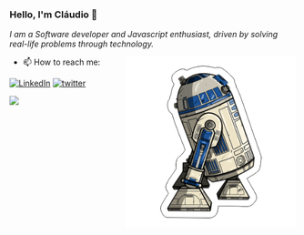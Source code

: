 ### Hello, I'm Cláudio 👋

<p><em> I am a Software developer and Javascript enthusiast, driven by solving real-life problems through technology.</a>
 </em></p>
 
 <img align='right' src="https://github.com/claudiolcastro/claudiolcastro/blob/main/r2d2.png?raw=true" width="300">


- 📫 How to reach me:


[![LinkedIn](https://img.shields.io/badge/LinkedIn-0077B5?style=for-the-badge&logo=linkedin&logoColor=white)](https://www.linkedin.com/in/claudiolcastro/)
[![twitter](https://img.shields.io/badge/twitter-1DA1F2?style=for-the-badge&logo=twitter&logoColor=white)](https://twitter.com/claudiolcastro)


<div>
  <a href="https://github.com/claudiolcastro"> <img height="200px" src="https://github-readme-stats.vercel.app/api?username=claudiolcastro&show_icons=true&theme=react&include_all_commits=true&count_private=true"/>
